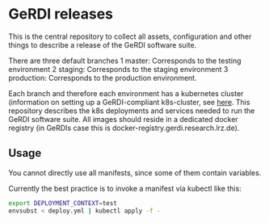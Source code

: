 # GeRDI releases

This is the central repository to collect all assets, configuration and other things to describe a release of the GeRDI software suite.

There are three default branches
1 master: Corresponds to the testing environment
2 staging: Corresponds to the staging environment
3 production: Corresponds to the production environment.

Each branch and therefore each environment has a kubernetes cluster (information on setting up a GeRDI-compliant k8s-cluster, see [here](https://code.gerdi-project.de/projects/SYS/repos/gerdikubed/browse).
This repository describes the k8s deployments and services needed to run the GeRDI software suite.
All images should reside in a dedicated docker registry (in GeRDIs case this is docker-registry.gerdi.research.lrz.de). 

## Usage
You cannot directly use all manifests, since some of them contain variables.

Currently the best practice is to invoke a manifest via kubectl like this:

```bash
export DEPLOYMENT_CONTEXT=test
envsubst < deploy.yml | kubectl apply -f -
```
